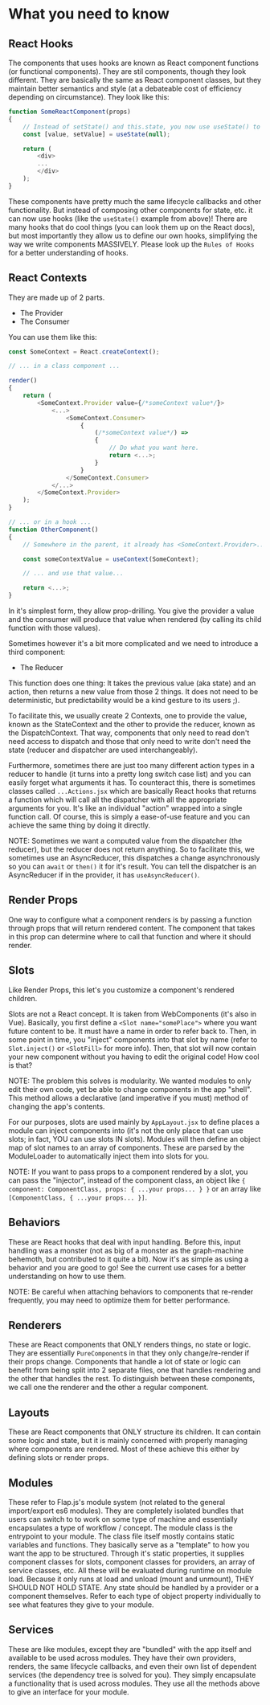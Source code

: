 # What you need to know

## React Hooks
The components that uses hooks are known as React component functions (or functional components). They are stil components, though they look different. They are basically the same as React component classes, but they maintain better semantics and style (at a debateable cost of efficiency depending on circumstance). They look like this:

```javascript
function SomeReactComponent(props)
{
    // Instead of setState() and this.state, you now use useState() to declare a stateful variable and use the returned values to access/manipulate it.
    const [value, setValue] = useState(null);

    return (
        <div>
        ...
        </div>
    );
}
```

These components have pretty much the same lifecycle callbacks and other functionality. But instead of composing other components for state, etc. it can now use hooks (like the `useState()` example from above)! There are many hooks that do cool things (you can look them up on the React docs), but most importantly they allow us to define our own hooks, simplifying the way we write components MASSIVELY. Please look up the `Rules of Hooks` for a better understanding of hooks.

## React Contexts
They are made up of 2 parts.
- The Provider
- The Consumer

You can use them like this:
```javascript
const SomeContext = React.createContext();

// ... in a class component ...

render()
{
    return (
        <SomeContext.Provider value={/*someContext value*/}>
            <...>
                <SomeContext.Consumer>
                    {
                        (/*someContext value*/) =>
                        {
                            // Do what you want here.
                            return <...>;
                        }
                    }
                </SomeContext.Consumer>
            </...>
        </SomeContext.Provider>
    );
}

// ... or in a hook ...
function OtherComponent()
{
    // Somewhere in the parent, it already has <SomeContext.Provider>...

    const someContextValue = useContext(SomeContext);

    // ... and use that value...

    return <...>;
}
```

In it's simplest form, they allow prop-drilling. You give the provider a value and the consumer will produce that value when rendered (by calling its child function with those values).

Sometimes however it's a bit more complicated and we need to introduce a third component:
- The Reducer

This function does one thing: It takes the previous value (aka state) and an action, then returns a new value from those 2 things. It does not need to be deterministic, but predictability would be a kind gesture to its users ;).

To facilitate this, we usually create 2 Contexts, one to provide the value, known as the StateContext and the other to provide the reducer, known as the DispatchContext. That way, components that only need to read don't need access to dispatch and those that only need to write don't need the state (reducer and dispatcher are used interchangeably).

Furthermore, sometimes there are just too many different action types in a reducer to handle (it turns into a pretty long switch case list) and you can easily forget what arguments it has. To counteract this, there is sometimes classes called `...Actions.jsx` which are basically React hooks that returns a function which will call all the dispatcher with all the appropriate arguments for you. It's like an individual "action" wrapped into a single function call. Of course, this is simply a ease-of-use feature and you can achieve the same thing by doing it directly.

NOTE: Sometimes we want a computed value from the dispatcher (the reducer), but the reducer does not return anything. So to facilitate this, we sometimes use an AsyncReducer, this dispatches a change asynchronously so you can `await` or `then()` it for it's result. You can tell the dispatcher is an AsyncReducer if in the provider, it has `useAsyncReducer()`.

## Render Props
One way to configure what a component renders is by passing a function through props that will return rendered content. The component that takes in this prop can determine where to call that function and where it should render.

## Slots
Like Render Props, this let's you customize a component's rendered children.

Slots are not a React concept. It is taken from WebComponents (it's also in Vue). Basically, you first define a `<Slot name="somePlace">` where you want future content to be. It must have a name in order to refer back to. Then, in some point in time, you "inject" components into that slot by name (refer to `Slot.inject()` or `<SlotFill>` for more info). Then, that slot will now contain your new component without you having to edit the original code! How cool is that?

NOTE: The problem this solves is modularity. We wanted modules to only edit their own code, yet be able to change components in the app "shell". This method allows a declarative (and imperative if you must) method of changing the app's contents.

For our purposes, slots are used mainly by `AppLayout.jsx` to define places a module can inject components into (it's not the only place that can use slots; in fact, YOU can use slots IN slots). Modules will then define an object map of slot names to an array of components. These are parsed by the ModuleLoader to automatically inject them into slots for you.

NOTE: If you want to pass props to a component rendered by a slot, you can pass the "injector", instead of the component class, an object like `{ component: ComponentClass, props: { ...your props... } }` or an array like `[ComponentClass, { ...your props... }]`.

## Behaviors
These are React hooks that deal with input handling. Before this, input handling was a monster (not as big of a monster as the graph-machine behemoth, but contributed to it quite a bit). Now it's as simple as using a behavior and you are good to go! See the current use cases for a better understanding on how to use them.

NOTE: Be careful when attaching behaviors to components that re-render frequently, you may need to optimize them for better performance.

## Renderers
These are React components that ONLY renders things, no state or logic. They are essentially `PureComponent`s in that they only change/re-render if their props change. Components that handle a lot of state or logic can benefit from being split into 2 separate files, one that handles rendering and the other that handles the rest. To distinguish between these components, we call one the renderer and the other a regular component.

## Layouts
These are React components that ONLY structure its children. It can contain some logic and state, but it is mainly concerned with properly managing where components are rendered. Most of these achieve this either by defining slots or render props.

## Modules
These refer to Flap.js's module system (not related to the general import/export es6 modules). They are completely isolated bundles that users can switch to to work on some type of machine and essentially encapsulates a type of workflow / concept. The module class is the entrypoint to your module. The class file itself mostly contains static variables and functions. They basically serve as a "template" to how you want the app to be structured. Through it's static properties, it supplies component classes for slots, component classes for providers, an array of service classes, etc. All these will be evaluated during runtime on module load. Because it only runs at load and unload (mount and unmount), THEY SHOULD NOT HOLD STATE. Any state should be handled by a provider or a component themselves. Refer to each type of object property individually to see what features they give to your module.

## Services
These are like modules, except they are "bundled" with the app itself and available to be used across modules. They have their own providers, renders, the same lifecycle callbacks, and even their own list of dependent services (the dependency tree is solved for you). They simply encapsulate a functionality that is used across modules. They use all the methods above to give an interface for your module.

